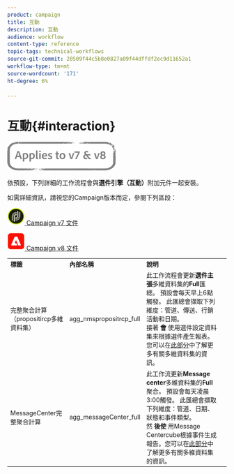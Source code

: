 ```yaml
---
product: campaign
title: 互動
description: 互動
audience: workflow
content-type: reference
topic-tags: technical-workflows
source-git-commit: 20509f44c5b8e0827a09f44dffdf2ec9d11652a1
workflow-type: tm+mt
source-wordcount: '171'
ht-degree: 6%

---
```



# 互動{#interaction}

![](../../assets/common.svg)

依預設，下列詳細的工作流程會與&#x200B;**選件引擎（互動）**&#x200B;附加元件一起安裝。

如需詳細資訊，請視您的Campaign版本而定，參閱下列區段：

![](assets/do-not-localize/v7.jpeg)[  Campaign v7 文件](../../interaction/using/interaction-and-offer-management.md)

![](assets/do-not-localize/v8.png)[  Campaign v8 文件](https://experienceleague.adobe.com/docs/campaign/campaign-v8/send/interaction/interaction.html)


<table> 
 <tbody> 
  <tr> 
   <td> <strong>標籤</strong><br /> </td> 
   <td> <strong>內部名稱</strong><br /> </td> 
   <td> <strong>說明</strong><br /> </td> 
  </tr> 
  <tr> 
   <td> <span class="uicontrol">完整聚合計算（propositircp多維資料集）</span> <br /> </td> 
   <td> <span class="uicontrol">agg_nmspropositrcp_full</span> <br /> </td> 
   <td> 此工作流程會更新<strong>選件主張</strong>多維資料集的<strong>Full</strong>匯總。 預設會每天早上6點觸發。 此匯總會擷取下列維度：管道、傳送、行銷活動和日期。<br /> 接著 <strong>會</strong> 使用選件設定資料集來根據選件產生報表。您可以在<a href="../../reporting/using/about-cubes.md">此部分</a>中了解更多有關多維資料集的資訊。<br /> </td> 
  </tr> 
   <tr> 
   <td> <span class="uicontrol">MessageCenter完整聚合計算</span> <br /> </td> 
   <td> <span class="uicontrol">agg_messageCenter_full</span> <br /> </td> 
   <td> 此工作流更新<strong>Message center</strong>多維資料集的<strong>Full</strong>聚合。 預設會每天凌晨3:00觸發。 此匯總會擷取下列維度：管道、日期、狀態和事件類型。<br /> 然 <strong>後使</strong> 用Message Centercube根據事件生成報告。您可以在<a href="../../reporting/using/about-cubes.md">此部分</a>中了解更多有關多維資料集的資訊。<br /> </td> 
   <td> <br /> </td> 
  </tr> 
 </tbody> 
</table>

